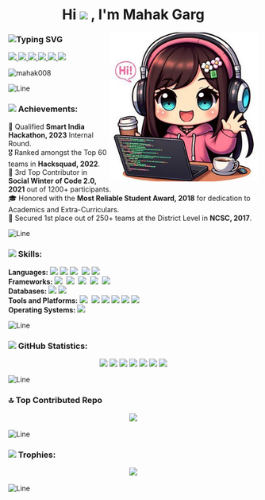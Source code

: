 <h1 align="center">
  Hi 
  <img src="https://raw.githubusercontent.com/MartinHeinz/MartinHeinz/master/wave.gif" width="30px">
  , I'm Mahak Garg <br />
</h1>

<img src="img.jpeg" min-width="300px" max-width="300px" width="300px" align="right"> 

<h3>
  <img src="https://readme-typing-svg.demolab.com?font=Fira+Code&color=ff8096&size=24&center=true&vCenter=true&width=435&lines=MCA+Student;Tech+Enthusiast;Frontend+Developer;Open+Source+Contributor;Loves+to+Learn+New+Things" alt="Typing SVG" />
</h3>

<p>  
  <a href="https://www.linkedin.com/in/mahakgarg/">
    <img src="https://img.shields.io/badge/LinkedIn-%230077B5.svg?logo=linkedin&logoColor=white&style=for-the-badge" />
  </a>
  <a href="https://www.geeksforgeeks.org/user/mahak_garg/">
    <img src="https://img.shields.io/badge/GeeksforGeeks-gray?style=for-the-badge&logo=geeksforgeeks&logoColor=35914c" />
  </a>
  <a href="https://www.hackerrank.com/profile/mahakgarg8002">
    <img src="https://img.shields.io/badge/-Hackerrank-2EC866?style=for-the-badge&logo=HackerRank&logoColor=white" />
  </a>
  <a href="https://leetcode.com/u/Mahak80/">
    <img src="https://img.shields.io/badge/-LeetCode-FFA116?style=for-the-badge&logo=LeetCode&logoColor=white" />
  </a>
  <a href="https://mahakgarg.vercel.app/">
    <img src="https://img.shields.io/badge/-Portfolio-2C3E50?style=for-the-badge&logo=github&logoColor=#000000" />
  </a>
  <a href="mailto:garg02mahak@gmail.com">
    <img src="https://img.shields.io/badge/Gmail-D14836?style=for-the-badge&logo=gmail&logoColor=white">
  </a>
</p> 

<p>
  <img src="https://komarev.com/ghpvc/?username=mahak008&label=Profile%20views&color=0e75b6&style=flat" alt="mahak008"> 
</p>

![Line](https://user-images.githubusercontent.com/85225156/171937799-8fc9e255-9889-4642-9c92-6df85fb86e82.gif)

<h3>
  <img src="https://media4.giphy.com/media/qXp82ZL3eZbbTUrLyy/giphy.webp?cid=790b76111ilwevdelym970yv1nehqljd5lary751bukk5kcj&ep=v1_stickers_search&rid=giphy.webp&ct=s" width ="25">
  Achievements: 
</h3>
🏅 Qualified <b>Smart India Hackathon, 2023</b> Internal Round. <br />
🎖️ Ranked amongst the Top 60 teams in <b>Hacksquad, 2022</b>. <br />
🥉 3rd Top Contributor in <b>Social Winter of Code 2.0, 2021</b> out of 1200+ participants. <br />
🎓 Honored with the <b>Most Reliable Student Award, 2018</b> for dedication to Academics and Extra-Curriculars. <br />
🥇 Secured 1st place out of 250+ teams at the District Level in <b>NCSC, 2017</b>. <br />

![Line](https://user-images.githubusercontent.com/85225156/171937799-8fc9e255-9889-4642-9c92-6df85fb86e82.gif)

<h3>
  <img src="https://media2.giphy.com/media/QssGEmpkyEOhBCb7e1/giphy.gif?cid=ecf05e47a0n3gi1bfqntqmob8g9aid1oyj2wr3ds3mg700bl&rid=giphy.gif" width ="25">
  Skills:
</h3>

**Languages:**
<img src="https://img.shields.io/badge/-HTML5-DE5934?logo=HTML5&logoColor=white&style=flat">
<img src="https://img.shields.io/badge/-CSS3-2275B2?logo=CSS3&logoColor=white&style=flat">
<img src="https://img.shields.io/badge/-Javascript-F7DF1E?logo=javascript&logoColor=black&style=flat"> 
<img src="https://img.shields.io/badge/c++-%2300599C.svg?style=for-the-badge&logo=c%2B%2B&logoColor=white">
<img src="https://img.shields.io/badge/-Java-007396?logo=java&logoColor=white&style=flat">
<br>
**Frameworks:**
<img src="https://img.shields.io/badge/-Bootstrap-7952B3?logo=bootstrap&logoColor=white&style=flat"> 
<img src="https://img.shields.io/badge/-Tailwind%20CSS-06B6D4?logo=tailwind-css&logoColor=white&style=flat"> 
<img src="https://img.shields.io/badge/-React-61DAFB?logo=react&logoColor=black&style=flat"> 
<img src="https://img.shields.io/badge/-Node.js-339933?logo=node.js&logoColor=white&style=flat"> 
<img src="https://img.shields.io/badge/-Express-000000?logo=express&logoColor=white&style=flat"> 
<br>
**Databases:**
<img src="https://img.shields.io/badge/-Mysql-DC8F0F?logo=Mysql&logoColor=white&style=flat">
<img src="https://img.shields.io/badge/-MongoDB-47A248?logo=mongodb&logoColor=white&style=flat"> 
<br>
**Tools and Platforms:**
<img src="https://img.shields.io/badge/-Visual%20Studio%20Code-25AEF4?logo=visualstudio&logoColor=white&style=flat"> 
<img src="https://img.shields.io/badge/github-%2324292e.svg?&style=for-the-badge&logo=github&logoColor=white"/>
<img src="https://img.shields.io/badge/-Git-orange?logo=Git&logoColor=white&style=flat">
<img src="https://img.shields.io/badge/Vercel-000000?style=for-the-badge&logo=vercel&logoColor=white">
<img src="https://img.shields.io/badge/Render-46E3B7?style=for-the-badge&logo=render&logoColor=white">
<img src="https://img.shields.io/badge/-Canva-00C4CC?logo=canva&logoColor=white&style=flat"> 
<br>
**Operating Systems:**
<img src="https://img.shields.io/badge/-Windows-0F7BCF?logo=Windows&logoColor=white&style=flat">

![Line](https://user-images.githubusercontent.com/85225156/171937799-8fc9e255-9889-4642-9c92-6df85fb86e82.gif)

<h3>
  <img src="https://media.giphy.com/media/iY8CRBdQXODJSCERIr/giphy.gif" width="35">
  GitHub Statistics:
</h3>

<p align="center"> 
  <img height="158em" src="https://github-profile-summary-cards.vercel.app/api/cards/profile-details?username=Mahak008&theme=radical">
  <img height="158em" src="https://github-profile-summary-cards.vercel.app/api/cards/stats?username=Mahak008&theme=radical">
  <img height="160em" src="https://github-readme-stats.vercel.app/api/top-langs?username=mahak008&show_icons=true&locale=en&layout=compact&theme=radical">
  <img height="160em" src="https://github-profile-summary-cards.vercel.app/api/cards/most-commit-language?username=Mahak008&theme=radical">
  <img height="160em" src="https://github-profile-summary-cards.vercel.app/api/cards/productive-time?username=Mahak008&theme=radical&utcOffset=8">
  <img height="169em" src="https://github-readme-stats.vercel.app/api?username=Mahak008&theme=radical&hide_border=false&include_all_commits=false&count_private=false">
  <img height="169em" src="https://github-readme-streak-stats.herokuapp.com/?user=Mahak008&theme=radical">
</p>

![Line](https://user-images.githubusercontent.com/85225156/171937799-8fc9e255-9889-4642-9c92-6df85fb86e82.gif)

<h3>🔝 Top Contributed Repo</h3> 
<div align="center">
  <img src="https://github-contributor-stats.vercel.app/api?username=Mahak008&limit=5&theme=radical&combine_all_yearly_contributions=true" /> 
</div>

![Line](https://user-images.githubusercontent.com/85225156/171937799-8fc9e255-9889-4642-9c92-6df85fb86e82.gif)

<h3>
  <img src="https://media1.giphy.com/media/zjPuT0erGMWONFdxEl/giphy.webp?cid=790b761169az0s1xtjju2li4mf54jsx7jbkye98hmq9pvue4&ep=v1_stickers_search&rid=giphy.webp&ct=s" width="40" style="margib-top:"-5px"">
  Trophies: 
</h3>
<div align="center">
  <img src="https://github-trophies.vercel.app/?username=Mahak008&theme=radical&no-frame=false&no-bg=false&margin-w=4">
</div>

![Line](https://user-images.githubusercontent.com/85225156/171937799-8fc9e255-9889-4642-9c92-6df85fb86e82.gif)

